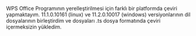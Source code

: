 WPS Office Programının yerelleştirilmesi için farklı bir platformda çeviri yapmaktayım. 11.1.0.10161 (linux) ve 11.2.0.10017 (windows) versiyonlarının dil dosyalarının birleştirdim ve dosyaları .ts dosya formatında çeviri içermeksizin yükledim.

